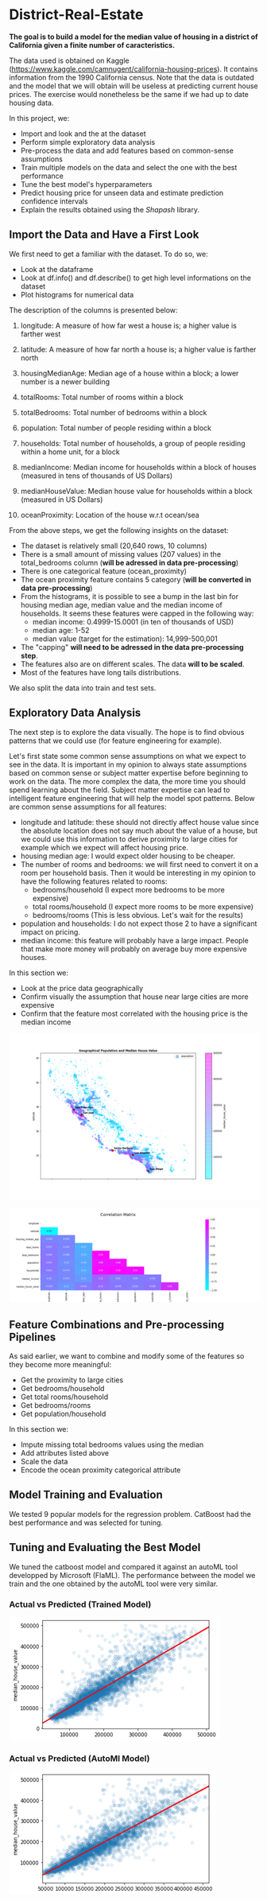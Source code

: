 # District-Real-Estate
**The goal is to build a model for the median value of housing in a district of California given a finite number of caracteristics.**

The data used is obtained on Kaggle (https://www.kaggle.com/camnugent/california-housing-prices). It contains information from the 1990 California census. 
Note that the data is outdated and the model that we will obtain will be useless at predicting current house prices. The exercise would nonetheless be the same if 
we had up to date housing data.

In this project, we:
- Import and look and the at the dataset
- Perform simple exploratory data analysis
- Pre-process the data and add features based on common-sense assumptions
- Train multiple models on the data and select the one with the best performance
- Tune the best model's hyperparameters
- Predict housing price for unseen data and estimate prediction confidence intervals
- Explain the results obtained using the *Shapash* library.

## Import the Data and Have a First Look

We first need to get a familiar with the dataset. To do so, we:
- Look at the dataframe
- Look at df.info() and df.describe() to get high level informations on the dataset
- Plot histograms for numerical data

The description of the columns is presented below:
1. longitude: A measure of how far west a house is; a higher value is farther west

2. latitude: A measure of how far north a house is; a higher value is farther north

3. housingMedianAge: Median age of a house within a block; a lower number is a newer building

4. totalRooms: Total number of rooms within a block

5. totalBedrooms: Total number of bedrooms within a block

6. population: Total number of people residing within a block

7. households: Total number of households, a group of people residing within a home unit, for a block

8. medianIncome: Median income for households within a block of houses (measured in tens of thousands of US Dollars)

9. medianHouseValue: Median house value for households within a block (measured in US Dollars)

10. oceanProximity: Location of the house w.r.t ocean/sea


From the above steps, we get the following insights on the dataset:
- The dataset is relatively small (20,640 rows, 10 columns)
- There is a small amount of missing values (207 values) in the total_bedrooms column (**will be adressed in data pre-processing**)
- There is one categorical feature (ocean_proximity)
- The ocean proximity feature contains 5 category (**will be converted in data pre-processing**)
- From the histograms, it is possible to see a bump in the last bin for housing median age, median value and the median income of households. It seems these features were capped in the following way:
    - median income: 0.4999-15.0001 (in ten of thousands of USD)
    - median age: 1-52
    - median value (target for the estimation): 14,999-500,001
- The "capping" **will need to be adressed in the data pre-processing step**.
- The features also are on different scales. The data **will to be scaled**.
- Most of the features have long tails distributions.

We also split the data into train and test sets.

## Exploratory Data Analysis
The next step is to explore the data visually. The hope is to find obvious patterns that we could use (for feature engineering for example).

Let's first state some common sense assumptions on what we expect to see in the data. It is important in my opinion to always state assumptions based on common sense or subject matter expertise before beginning to work on the data. The more complex the data, the more time you should spend learning about the field. Subject matter expertise can lead to intelligent feature engineering that will help the model spot patterns. Below are common sense assumptions for all features:
- longitude and latitude: these should not directly affect house value since the absolute location does not say much about the value of a house, but we could use this information to derive proximity to large cities for example which we expect will affect housing price.
- housing median age: I would expect older housing to be cheaper.
- The number of rooms and bedrooms: we will first need to convert it on a room per household basis. Then it would be interesting in my opinion to have the following features related to rooms:
    - bedrooms/household (I expect more bedrooms to be more expensive)
    - total rooms/household (I expect more rooms to be more expensive)
    - bedrooms/rooms (This is less obvious. Let's wait for the results)
- population and households: I do not expect those 2 to have a significant impact on pricing.
- median income: this feature will probably have a large impact. People that make more money will probably on average buy more expensive houses.

In this section we:
- Look at the price data geographically
- Confirm visually the assumption that house near large cities are more expensive
- Confirm that the feature most correlated with the housing price is the median income

![GitHub Logo](Geographical_Population_and_Median_House_Value.png)

![GitHub Logo](Correlation_Matrix.png)

## Feature Combinations and Pre-processing Pipelines
As said earlier, we want to combine and modify some of the features so they become more meaningful:
- Get the proximity to large cities
- Get bedrooms/household 
- Get total rooms/household 
- Get bedrooms/rooms
- Get population/household

In this section we:
- Impute missing total bedrooms values using the median
- Add attributes listed above
- Scale the data
- Encode the ocean proximity categorical attribute

## Model Training and Evaluation

We tested 9 popular models for the regression problem. CatBoost had the best performance and was selected for tuning.

## Tuning and Evaluating the Best Model

We tuned the catboost model and compared it against an autoML tool developped by Microsoft (FlaML). The performance between the model we train and the one obtained by the autoML tool were very similar.

### Actual vs Predicted (Trained Model)
![GitHub Logo](trained_model_performance.png)

### Actual vs Predicted (AutoMl Model)
![GitHub Logo](automl_model_performance.png)
